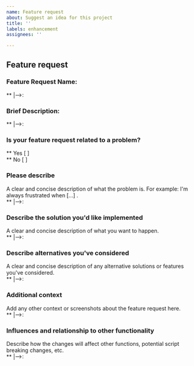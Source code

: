 ```yaml
---
name: Feature request
about: Suggest an idea for this project
title: ''
labels: enhancement
assignees: ''

---
```


## Feature request

### Feature Request Name: 
**	|-->:

### Brief Description: 
**	|-->:

### Is your feature request related to a problem? 
** Yes [ ] <br>
** No [ ] 

### Please describe

A clear and concise description of what the problem is. For example: I'm always frustrated when [...] . <br>
**	|-->:

### Describe the solution you'd like implemented

A clear and concise description of what you want to happen. <br>
**	|-->:

### Describe alternatives you've considered

A clear and concise description of any alternative solutions or features you've considered. <br>
**	|-->:

### Additional context

Add any other context or screenshots about the feature request here. <br>
**	|-->:

### Influences and relationship to other functionality

Describe how the changes will affect other functions, potential script breaking changes, etc. <br>
**	|-->:
